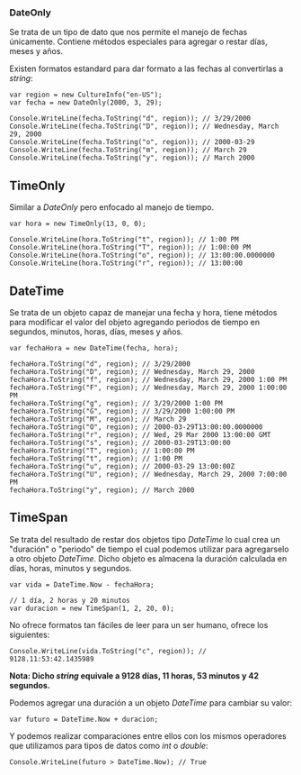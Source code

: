 ### DateOnly

Se trata de un tipo de dato que nos permite el manejo de fechas únicamente. Contiene métodos especiales para agregar o restar días, meses y años.

Existen formatos estandard para dar formato a las fechas al convertirlas a *string*:

```
var region = new CultureInfo("en-US");
var fecha = new DateOnly(2000, 3, 29);

Console.WriteLine(fecha.ToString("d", region)); // 3/29/2000
Console.WriteLine(fecha.ToString("D", region)); // Wednesday, March 29, 2000
Console.WriteLine(fecha.ToString("o", region)); // 2000-03-29
Console.WriteLine(fecha.ToString("m", region)); // March 29
Console.WriteLine(fecha.ToString("y", region)); // March 2000
```
## TimeOnly

Similar a *DateOnly* pero enfocado al manejo de tiempo.

```
var hora = new TimeOnly(13, 0, 0);

Console.WriteLine(hora.ToString("t", region)); // 1:00 PM
Console.WriteLine(hora.ToString("T", region)); // 1:00:00 PM
Console.WriteLine(hora.ToString("o", region)); // 13:00:00.0000000
Console.WriteLine(hora.ToString("r", region)); // 13:00:00
```
## DateTime

Se trata de un objeto capaz de manejar una fecha y hora, tiene métodos para modificar el valor del objeto agregando periodos de tiempo en segundos, minutos, horas, días, meses y años.

```
var fechaHora = new DateTime(fecha, hora);

fechaHora.ToString("d", region); // 3/29/2000
fechaHora.ToString("D", region); // Wednesday, March 29, 2000
fechaHora.ToString("f", region); // Wednesday, March 29, 2000 1:00 PM
fechaHora.ToString("F", region); // Wednesday, March 29, 2000 1:00:00 PM
fechaHora.ToString("g", region); // 3/29/2000 1:00 PM
fechaHora.ToString("G", region); // 3/29/2000 1:00:00 PM
fechaHora.ToString("M", region); // March 29
fechaHora.ToString("O", region); // 2000-03-29T13:00:00.0000000
fechaHora.ToString("r", region); // Wed, 29 Mar 2000 13:00:00 GMT
fechaHora.ToString("s", region); // 2000-03-29T13:00:00
fechaHora.ToString("T", region); // 1:00:00 PM
fechaHora.ToString("t", region); // 1:00 PM
fechaHora.ToString("u", region); // 2000-03-29 13:00:00Z
fechaHora.ToString("U", region); // Wednesday, March 29, 2000 7:00:00 PM
fechaHora.ToString("y", region); // March 2000
```
## TimeSpan

Se trata del resultado de restar dos objetos tipo *DateTime* lo cual crea un "duración" o "periodo" de tiempo el cual podemos utilizar para agregarselo a otro objeto *DateTime*. Dicho objeto es almacena la duración calculada en días, horas, minutos y segundos.

```
var vida = DateTime.Now - fechaHora;

// 1 día, 2 horas y 20 minutos
var duracion = new TimeSpan(1, 2, 20, 0);
```

No ofrece formatos tan fáciles de leer para un ser humano, ofrece los siguientes:

```
Console.WriteLine(vida.ToString("c", region)); // 9128.11:53:42.1435989
```

**Nota: Dicho *string* equivale a 9128 días, 11 horas, 53 minutos y 42 segundos.**

Podemos agregar una duración a un objeto *DateTime* para cambiar su valor:

```
var futuro = DateTime.Now + duracion;
```

Y podemos realizar comparaciones entre ellos con los mismos operadores que utilizamos para tipos de datos como *int* o *double*:

```
Console.WriteLine(futuro > DateTime.Now); // True
```